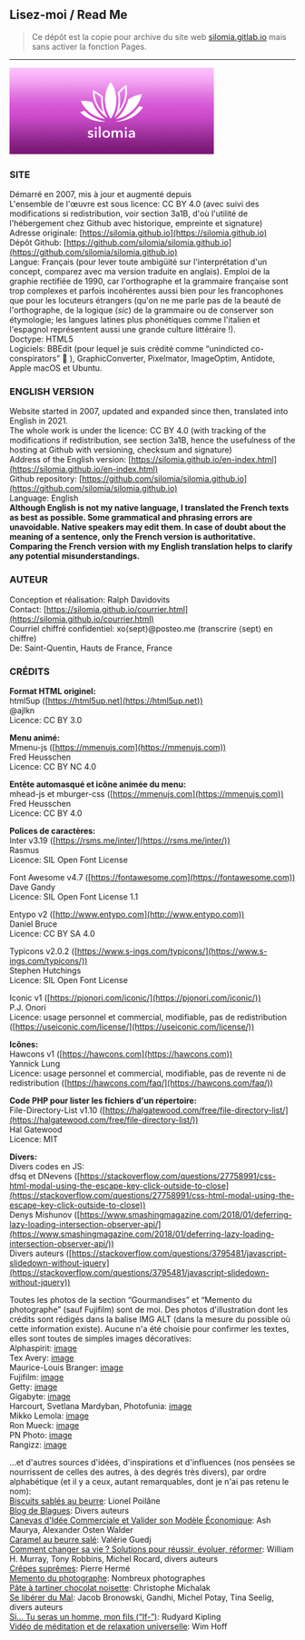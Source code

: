 ## Lisez-moi / Read Me

> Ce dépôt est la copie pour archive du site web [silomia.gitlab.io](https://silomia.gitlab.io) mais sans activer la fonction Pages.

* * *
![Logo silomia](images/share-silomia-2.png?raw=true)  

### SITE

Démarré en 2007, mis à jour et augmenté depuis  
L'ensemble de l'œuvre est sous licence: CC BY 4.0 (avec suivi des modifications si redistribution, voir section 3a1B, d'où l'utilité de l'hébergement chez Github avec historique, empreinte et signature)  
Adresse originale: [https://silomia.github.io](https://silomia.github.io)  
Dépôt Github: [https://github.com/silomia/silomia.github.io](https://github.com/silomia/silomia.github.io)  
Langue: Français (pour lever toute ambigüité sur l'interprétation d'un concept, comparez avec ma version traduite en anglais). Emploi de la graphie rectifiée de 1990, car l'orthographe et la grammaire française sont trop complexes et parfois incohérentes aussi bien pour les francophones que pour les locuteurs étrangers (qu'on ne me parle pas de la beauté de l'orthographe, de la logique (_sic_) de la grammaire ou de conserver son étymologie; les langues latines plus phonétiques comme l'italien et l'espagnol représentent aussi une grande culture littéraire !).  
Doctype: HTML5  
Logiciels: BBEdit (pour lequel je suis crédité comme “unindicted co-conspirators” 🙂 ), GraphicConverter, Pixelmator, ImageOptim, Antidote, Apple macOS et Ubuntu.

### ENGLISH VERSION

Website started in 2007, updated and expanded since then, translated into English in 2021.  
The whole work is under the licence: CC BY 4.0 (with tracking of the modifications if redistribution, see section 3a1B, hence the usefulness of the hosting at Github with versioning, checksum and signature)  
Address of the English version: [https://silomia.github.io/en-index.html](https://silomia.github.io/en-index.html)  
Github repository: [https://github.com/silomia/silomia.github.io](https://github.com/silomia/silomia.github.io)  
Language: English  
**Although English is not my native language, I translated the French texts as best as possible. Some grammatical and phrasing errors are unavoidable. Native speakers may edit them. In case of doubt about the meaning of a sentence, only the French version is authoritative. Comparing the French version with my English translation helps to clarify any potential misunderstandings.**

### AUTEUR

Conception et réalisation: Ralph Davidovits  
Contact: [https://silomia.github.io/courrier.html](https://silomia.github.io/courrier.html)  
Courriel chiffré confidentiel: xo⟨sept⟩@posteo.me (transcrire ⟨sept⟩ en chiffre)  
De: Saint-Quentin, Hauts de France, France

### CRÉDITS

**Format HTML originel:**  
html5up ([https://html5up.net](https://html5up.net))  
@ajlkn  
Licence: CC BY 3.0

**Menu animé:**  
Mmenu-js ([https://mmenujs.com](https://mmenujs.com))  
Fred Heusschen  
Licence: CC BY NC 4.0

**Entête automasqué et icône animée du menu:**  
mhead-js et mburger-css ([https://mmenujs.com](https://mmenujs.com))  
Fred Heusschen  
Licence: CC BY 4.0

**Polices de caractères:**  
Inter v3.19 ([https://rsms.me/inter/](https://rsms.me/inter/))  
Rasmus  
Licence: SIL Open Font License

Font Awesome v4.7 ([https://fontawesome.com](https://fontawesome.com))  
Dave Gandy  
Licence: SIL Open Font License 1.1

Entypo v2 ([http://www.entypo.com](http://www.entypo.com))  
Daniel Bruce  
Licence: CC BY SA 4.0

Typicons v2.0.2 ([https://www.s-ings.com/typicons/](https://www.s-ings.com/typicons/))  
Stephen Hutchings  
Licence: SIL Open Font License

Iconic v1 ([https://pjonori.com/iconic/](https://pjonori.com/iconic/))  
P.J. Onori  
Licence: usage personnel et commercial, modifiable, pas de redistribution ([https://useiconic.com/license/](https://useiconic.com/license/))

**Icônes:**  
Hawcons v1 ([https://hawcons.com](https://hawcons.com))  
Yannick Lung  
Licence: usage personnel et commercial, modifiable, pas de revente ni de redistribution ([https://hawcons.com/faq/](https://hawcons.com/faq/))

**Code PHP pour lister les fichiers d'un répertoire:**  
File-Directory-List v1.10 ([https://halgatewood.com/free/file-directory-list/](https://halgatewood.com/free/file-directory-list/))  
Hal Gatewood  
Licence: MIT

**Divers:**  
Divers codes en JS:  
dfsq et DNevens ([https://stackoverflow.com/questions/27758991/css-html-modal-using-the-escape-key-click-outside-to-close](https://stackoverflow.com/questions/27758991/css-html-modal-using-the-escape-key-click-outside-to-close))  
Denys Mishunov ([https://www.smashingmagazine.com/2018/01/deferring-lazy-loading-intersection-observer-api/](https://www.smashingmagazine.com/2018/01/deferring-lazy-loading-intersection-observer-api/))  
Divers auteurs ([https://stackoverflow.com/questions/3795481/javascript-slidedown-without-jquery](https://stackoverflow.com/questions/3795481/javascript-slidedown-without-jquery))

Toutes les photos de la section “Gourmandises” et “Memento du photographe” (sauf Fujifilm) sont de moi. Des photos d'illustration dont les crédits sont rédigés dans la balise IMG ALT (dans la mesure du possible où cette information existe). Aucune n'a été choisie pour confirmer les textes, elles sont toutes de simples images décoratives:  
Alphaspirit: [image](images/business-alphaspirit@1x.jpg)  
Tex Avery: [image](images/loup-tex-avery@1x.jpg)  
Maurice-Louis Branger: [image](images/jean-jaures-pre-saint-gervais@1x.jpg)  
Fujifilm: [image](images/x100v_fujifilm@1x.jpg)  
Getty: [image](images/athletisme-100m-getty@1x.jpg)  
Gigabyte: [image](images/carte-mere-ordinateur@1x.jpg)  
Harcourt, Svetlana Mardyban, Photofunia: [image](images/banner@1x.jpg)  
Mikko Lemola: [image](images/internet-mikko-lemola@1x.jpg)  
Ron Mueck: [image](images/ron-mueck-big-man@1x.jpg)  
PN Photo: [image](images/password-pn_photo@1x.jpg)  
Rangizz: [image](images/marketing-rangizz@1x.jpg)

…et d'autres sources d'idées, d'inspirations et d'influences (nos pensées se nourrissent de celles des autres, à des degrés très divers), par ordre alphabétique (et il y a ceux, autant remarquables, dont je n'ai pas retenu le nom):  
[Biscuits sablés au beurre](mignardise-petits-beurre.html): Lionel Poilâne  
[Blog de Blagues](recueil-de-blagues.html): Divers auteurs  
[Canevas d'Idée Commerciale et Valider son Modèle Économique](business-model-valider-projet-entreprise.html): Ash Maurya, Alexander Osten Walder  
[Caramel au beurre salé](gourmandise-caramel-beurre-sale.html): Valérie Guedj  
[Comment changer sa vie ? Solutions pour réussir, évoluer, réformer](decider-de-reussir-sa-vie-changer-evoluer.html): William H. Murray, Tony Robbins, Michel Rocard, divers auteurs  
[Crêpes suprêmes](gourmandise-crepes-ultimes.html): Pierre Hermé  
[Memento du photographe](conseils-pratiques-photographie.html): Nombreux photographes  
[Pâte à tartiner chocolat noisette](gourmandise-pate-a-tartiner-chocolat-noisette.html): Christophe Michalak  
[Se libérer du Mal](le-monde-et-l-humanite-doivent-changer.html): Jacob Bronowski, Gandhi, Michel Potay, Tina Seelig, divers auteurs  
[Si… Tu seras un homme, mon fils (“If-”)](tu-seras-un-homme-mon-fils.html): Rudyard Kipling  
[Vidéo de méditation et de relaxation universelle](meditation-relaxation-seance-video.html): Wim Hoff  
